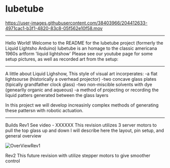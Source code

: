 # lubetube

https://user-images.githubusercontent.com/38403966/204412633-4971cac1-b3f1-4820-83c8-05f562e10f58.mov

___________________________________________
Hello World! Welcome to the README for the lubetube project (formerly the Liquid Lightsho Arduino)
lubetube is an homage to the classic americana 1960s artform 'liquid lightshow'
Please see our youtube page for some setup pictures, as well as recorded art from the setup:

___________________________________________
A little about Liquid Lighshow,
This style of visual art incorperates:
-a flat lightsourse (historically a overhead projector)
-two concave glass plates (tipically grandfather clock glass)
-two non-miscible solvents with dye (genearlly organic and aqueous)
-a method of projecting or recording the liquid patters generated between the glass layers

In this project we will develop increasinly complex methods of generating these pattersn with robotic actuation.

___________________________________________
Builds
Rev1
See video - XXXXXX
This revision utilizes 3 server motors to pull the top glass up and down
I will describe here the layout, pin setup, and general overview

![OverViewRev1](https://user-images.githubusercontent.com/38403966/204412970-02223ea1-54f3-4933-b9f7-65615b919093.jpg)

Rev2
This future revision with utilize stepper motors to give smoother control

